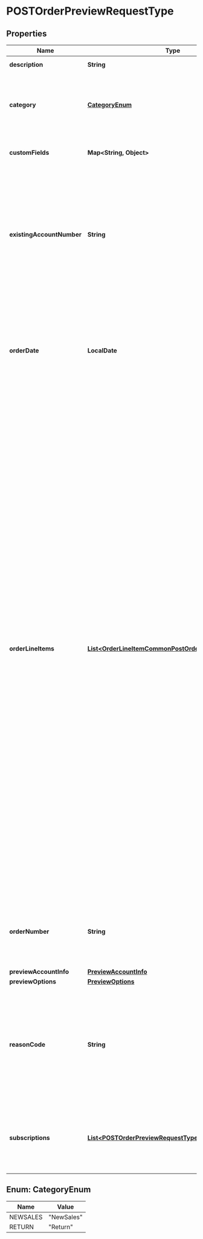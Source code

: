 

# POSTOrderPreviewRequestType


## Properties

| Name | Type | Description | Notes |
|------------ | ------------- | ------------- | -------------|
|**description** | **String** | A description of the order. |  [optional] |
|**category** | [**CategoryEnum**](#CategoryEnum) | Category of the order to indicate a product sale or return. Default value is &#x60;NewSales&#x60;.  |  [optional] |
|**customFields** | **Map&lt;String, Object&gt;** | Container for custom fields of an Order object.  |  [optional] |
|**existingAccountNumber** | **String** | The account number that this order will be created under.  Note that invoice owner account of the subscriptions included in this order should be the same with the account of the order.  |  [optional] |
|**orderDate** | **LocalDate** | The date when the order is signed. All of the order actions under this order will use this order date as the contract effective date. |  |
|**orderLineItems** | [**List&lt;OrderLineItemCommonPostOrder&gt;**](OrderLineItemCommonPostOrder.md) | [Order Line Items](https://knowledgecenter.zuora.com/Billing/Subscriptions/Orders/Order_Line_Items/AA_Overview_of_Order_Line_Items) are non subscription based items created by an Order, representing transactional charges such as one-time fees, physical goods, or professional service charges that are not sold as subscription services.   With the Order Line Items feature enabled, you can now launch non-subscription and unified monetization business models in Zuora, in addition to subscription business models.   **Note:** The [Order Line Items](https://knowledgecenter.zuora.com/Billing/Subscriptions/Orders/Order_Line_Items/AA_Overview_of_Order_Line_Items) feature is now generally available to all Zuora customers. You need to enable the [Orders](https://knowledgecenter.zuora.com/BC_Subscription_Management/Orders/AA_Overview_of_Orders#Orders) feature to access the [Order Line Items](https://knowledgecenter.zuora.com/Billing/Subscriptions/Orders/Order_Line_Items/AA_Overview_of_Order_Line_Items) feature. As of Zuora Billing Release 313 (November 2021), new customers who onboard on [Orders](https://knowledgecenter.zuora.com/Billing/Subscriptions/Orders/AA_Overview_of_Orders) will have the [Order Line Items](https://knowledgecenter.zuora.com/Billing/Subscriptions/Orders/Order_Line_Items) feature enabled by default.          |  [optional] |
|**orderNumber** | **String** | The order number of this order.    **Note:** Make sure the order number does not contain a slash.  |  [optional] |
|**previewAccountInfo** | [**PreviewAccountInfo**](PreviewAccountInfo.md) |  |  [optional] |
|**previewOptions** | [**PreviewOptions**](PreviewOptions.md) |  |  |
|**reasonCode** | **String** | Values of reason code configured in **Billing Settings** &gt; **Configure Reason Codes** through Zuora UI. Indicates the reason when a return order line item occurs.  |  [optional] |
|**subscriptions** | [**List&lt;POSTOrderPreviewRequestTypeSubscriptionsInner&gt;**](POSTOrderPreviewRequestTypeSubscriptionsInner.md) | Each item includes a set of order actions, which will be applied to the same base subscription. |  [optional] |



## Enum: CategoryEnum

| Name | Value |
|---- | -----|
| NEWSALES | &quot;NewSales&quot; |
| RETURN | &quot;Return&quot; |



